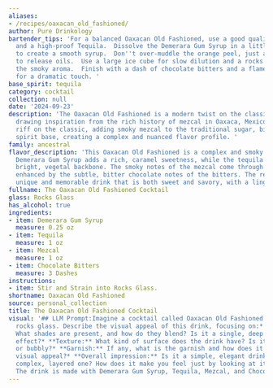 ```yaml
---
aliases:
- /recipes/oaxacan_old_fashioned/
author: Pure Drinkology
bartender_tips: 'For a balanced Oaxacan Old Fashioned, use a good quality, smoky Mezcal
  and a high-proof Tequila.  Dissolve the Demerara Gum Syrup in a little hot water
  to create a smooth syrup.  Don''t over-muddle the orange peel, just a light squeeze
  to release oils.  Use a large ice cube for slow dilution and a rocks glass to retain
  the smoky aroma.  Finish with a dash of chocolate bitters and a flamed orange peel
  for a dramatic touch. '
base_spirit: tequila
category: cocktail
collection: null
date: '2024-09-23'
description: 'The Oaxacan Old Fashioned is a modern twist on the classic Old Fashioned,
  drawing inspiration from the rich history of mezcal in Oaxaca, Mexico.  It''s a
  riff on the classic, adding smoky mezcal to the traditional sugar, bitters, and
  spirit base, creating a complex and nuanced flavor profile. '
family: ancestral
flavor_description: 'This Oaxacan Old Fashioned is a complex and smoky cocktail. The
  Demerara Gum Syrup adds a rich, caramel sweetness, while the tequila provides a
  bright, vegetal backbone. The smoky notes of the mezcal come through beautifully,
  enhanced by the subtle, bitter chocolate notes of the bitters. The result is a truly
  unique and memorable drink that is both sweet and savory, with a lingering warmth. '
fullname: The Oaxacan Old Fashioned Cocktail
glass: Rocks Glass
has_alcohol: true
ingredients:
- item: Demerara Gum Syrup
  measure: 0.25 oz
- item: Tequila
  measure: 1 oz
- item: Mezcal
  measure: 1 oz
- item: Chocolate Bitters
  measure: 3 Dashes
instructions:
- item: Stir and Strain into Rocks Glass.
shortname: Oaxacan Old Fashioned
source: personal_collection
title: The Oaxacan Old Fashioned Cocktail
visual: '## LLM Prompt:Imagine a cocktail called Oaxacan Old Fashioned in a classic
  rocks glass. Describe the visual appeal of this drink, focusing on:* **Color:**
  What shades are present, and how do they blend? Is it a single, deep hue or a layered
  effect?* **Texture:** What kind of surface does the drink have? Is it smooth, oily,
  or bubbly?* **Garnish:** If any, what is the garnish and how does it enhance the
  visual appeal?* **Overall impression:** Is it a simple, elegant drink or a more
  complex, layered one? How does it make you feel just by looking at it?**Note:**
  The drink is made with Demerara Gum Syrup, Tequila, Mezcal, and Chocolate Bitters. '
---
```



